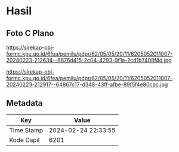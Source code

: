 # Hasil

## Foto C Plano

https://sirekap-obj-formc.kpu.go.id/6fea/pemilu/pdpr/62/05/05/20/11/6205052011007-20240223-212634--6876d415-2c04-4293-9f1a-2cd1b7408f4d.jpg

https://sirekap-obj-formc.kpu.go.id/6fea/pemilu/pdpr/62/05/05/20/11/6205052011007-20240223-212917--64867c17-d348-43ff-afbe-89f5f4e80cbc.jpg


## Metadata

| Key        | Value               |
| ---------- | ------------------- |
| Time Stamp | 2024-02-24 22:33:55 |
| Kode Dapil | 6201                |



